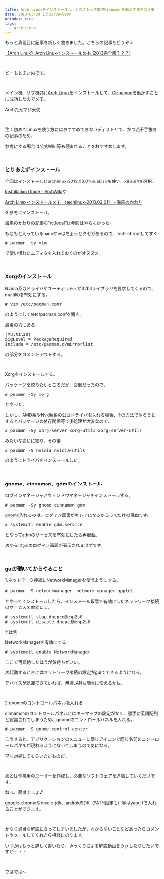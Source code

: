 ```yaml
---
title: Arch Linuxをインストールし、デスクトップ環境Cinnamonを動かすまでのメモ
date: 2013-03-24 17:31:09+0900
noindex: true
tags:
  - Arch Linux
---
```

<p><span class="fontsize6">もっと真面目に記事を新しく書きました。こちらの記事もどうぞ↓</span></p>
<p><span class="fontsize6"><a href="http://tosainu.wktk.so/view/325">【Arch Linux】Arch Linuxインストールめも (2013完全版？？？)</a></span></p>
<p>&nbsp;</p>
<p>どーもとさいぬです。</p>
<p>&nbsp;</p>
<p>メイン機、サブ機共に<a href="https://www.archlinux.org/">Arch Linux</a>をインストールして、<a href="http://cinnamon.linuxmint.com/">Cinnamon</a>を動かすことに成功したのでメモ。</p>
<p>Archたんマジ天使</p>
<p>&nbsp;</p>
<p>注：初めてLinuxを使う方にはおすすめできないディストリで、かつ若干手抜きの記事のため、</p>
<p>参考にする場合は公式Wiki等も読まれることをおすすめします。</p>
<p>&nbsp;</p>
<h3>とりあえずインストール</h3>
<p>今回はインストールにarchlinux-2013.03.01-dual.isoを使い、x86_64を選択。</p>
<p><a href="https://wiki.archlinux.org/index.php/Installation_Guide">Installation Guide - ArchWiki</a>や</p>
<p><a href="http://extrea.hatenablog.com/entry/2013/02/15/123721">Arch Linuxインストールメモ （archlinux-2013.02.01） - 海馬のかわり</a></p>
<p>を参考にインストール。</p>
<p>海馬のかわりの記事の"rc.local"は今回はやらなかった。</p>
<p>もともと入っているnanoやviはちょっとクセがあるので、arch-chrootしてすぐ</p>
<pre class="prettyprint linenums">
# pacman -Sy vim
</pre>
<p>で使い慣れたエディタを入れておくのがオヌヌメ。</p>
<p>&nbsp;</p>
<h3>Xorgのインストール</h3>
<p>Nvidia系のドライバやユーティリティが32bitライブラリを要求してくるので、multilibを有効にする。</p>
<pre class="prettyprint linenums">
# vim /etc/pacman.conf
</pre>
<p>のようにして/etc/pacman.confを開き、</p>
<p>最後の方にある</p>
<pre class="prettyprint linenums">
[multilib]
SigLevel = PackageRequired
Include = /etc/pacman.d/mirrorlist
</pre>
<p>の部分をコメントアウトする。</p>
<p>&nbsp;</p>
<p>Xorgをインストールする。</p>
<p>パッケージを絞りたいところだが、面倒だったので、</p>
<pre class="prettyprint linenums">
# pacman -Sy xorg
</pre>
<p>とやった。</p>
<p>しかし、AMD系やNvidia系の公式ドライバを入れる場合、↑の方法でやろうとするとパッケージの依存関係等で後処理が大変なので、</p>
<pre class="prettyprint linenums">
# pacman -Sy xorg-server xorg-utils xorg-server-utils
</pre>
<p>みたいな感じに絞り、その後</p>
<pre class="prettyprint linenums">
# pacman -S nvidia nvidia-utils
</pre>
<p>のようにドライバをインストールした。</p>
<p>&nbsp;</p>
<h3>gnome、cinnamon、gdmのインストール</h3>
<p>ログインマネージャとウィンドウマネージャをインストールする。</p>
<pre class="prettyprint linenums">
# pacman -Sy gnome cinnamon gdm
</pre>
<p>gnome入れるのは、ログイン画面がキレイになるからってだけの理由です。</p>
<pre class="prettyprint linenums">
# systemctl enable gdm.service
</pre>
<p>とやってgdmのサービスを有効にしたら再起動。</p>
<p>次からはguiのログイン画面が表示されるはずです。</p>
<p>&nbsp;</p>
<h3>guiが動いてからやること</h3>
<p>1.ネットワーク接続にNetworkManagerを使うようにする。</p>
<pre class="prettyprint linenums">
# pacman -S networkmanager　network-manager-applet
</pre>
<p>とやってインストールしたら、インストール段階で有効にしたネットワーク接続のサービスを無効にし、</p>
<pre class="prettyprint linenums">
# systemctl stop dhcpcd@enp2s0
# systemctl disable dhcpcd@enp2s0
</pre>
<p>↑は例</p>
<p>NetworkManagerを有効にする</p>
<pre class="prettyprint linenums">
# systemctl enable NetworkManager
</pre>
<p>ここで再起動したほうが気持ちがいい。</p>
<p>次起動するときにはネットワーク接続の設定がguiでできるようになる。</p>
<p>デバイスが認識できていれば、無線LANも簡単に使えるかも。</p>
<p>&nbsp;</p>
<p>2.gnomeのコントロールパネルを入れる</p>
<p>cinnamonのコントロールパネルにはキーマップの設定がなく、勝手に英語配列と認識されてしまうため、gnomeのコントロールパネルを入れる。</p>
<pre class="prettyprint linenums">
# pacman -S gnome-control-center
</pre>
<p>こうすると、アプリケーションのメニューに同じアイコンで同じ名前のコントロールパネルが現れるようになってしまうので気になる。</p>
<p>早く対処してもらいたいものだ。</p>
<p>&nbsp;</p>
<p>あとは作業用のユーザーを作成し、必要なソフトウェアを追加していくだけです。</p>
<p>ねっ、簡単でしょ♪</p>
<p>google-chromeやoracle-jdk、androidSDK（PATH設定も）等はyaourtで入れることができます。</p>
<p>&nbsp;</p>
<p>かなり適当な解説になってしまいましたが、わからないことなどあったらコメントやメールしてくれたら相談にのります。</p>
<p>いつかはもっと詳しく書いたり、ゆっくりによる解説動画をうｐしたりしたいですが・・・</p>
<p>&nbsp;</p>
<p>ではでは〜</p>

